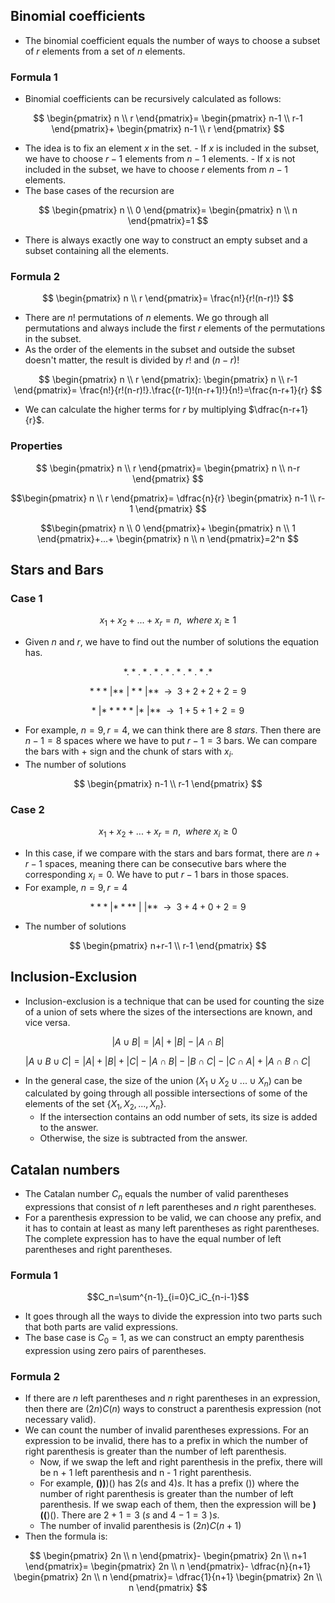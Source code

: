 ## Binomial coefficients
- The binomial coefficient equals the number of ways to choose a subset of $r$ elements from a set of $n$ elements.

### Formula 1
- Binomial coefficients can be recursively calculated as follows: 

$$
\begin{pmatrix}
n \\
r
\end{pmatrix}=
\begin{pmatrix}
n-1 \\
r-1
\end{pmatrix}+
\begin{pmatrix}
n-1 \\
r
\end{pmatrix}
$$

- The idea is to fix an element $x$ in the set.
		- If $x$ is included in the subset, we have to choose $r - 1$ elements from $n -1$ elements.
		- If x is not included in the subset, we have to choose $r$ elements from $n - 1$ elements.
- The base cases of the recursion are

$$
\begin{pmatrix}
n \\
0
\end{pmatrix}=
\begin{pmatrix}
n \\
n
\end{pmatrix}=1
$$

- There is always exactly one way to construct an empty subset and a subset containing all the elements.

### Formula 2
$$
\begin{pmatrix}
n \\
r
\end{pmatrix}=
\frac{n!}{r!(n-r)!}
$$
- There are $n!$ permutations of $n$ elements. We go through all permutations and always include the first $r$ elements of the permutations in the subset.
- As the order of the elements in the subset and outside the subset doesn't matter, the result is divided by $r!$ and $(n-r)!$

$$
\begin{pmatrix}
n \\
r
\end{pmatrix}:
\begin{pmatrix}
n \\
r-1
\end{pmatrix}=
\frac{n!}{r!(n-r)!}.\frac{(r-1)!(n-r+1)!}{n!}=\frac{n-r+1}{r}
$$

- We can calculate the higher terms for $r$ by multiplying $\dfrac{n-r+1}{r}$.

### Properties

$$
\begin{pmatrix}
n \\
r
\end{pmatrix}=
\begin{pmatrix}
n \\
n-r
\end{pmatrix}
$$

$$\begin{pmatrix}
n \\
r
\end{pmatrix}=
\dfrac{n}{r}
\begin{pmatrix}
n-1 \\
r-1
\end{pmatrix}
$$

$$\begin{pmatrix}
n \\
0
\end{pmatrix}+
\begin{pmatrix}
n \\
1
\end{pmatrix}+...+
\begin{pmatrix}
n \\
n
\end{pmatrix}=2^n
$$

## Stars and Bars

### Case 1

$$
x_1+x_2+...+x_r=n,\ \ where\ x_i\ge1
$$
- Given $n$ and $r$, we have to find out the number of solutions the equation has.

$$
*.*.*.*.*.*.*.*.*
$$

$$
***\ |**\ |**\ |**\ \ \rightarrow\ \ 3+2+2+2=9
$$

$$
*\ |*****\ |*\ |**\ \ \rightarrow\ \ 1+5+1+2=9
$$

- For example, $n=9, r=4$, we can think there are $8\ stars$. Then there are $n - 1=8$ spaces where we have to put $r-1=3$ bars. We can compare the bars with $+$ sign and the chunk of stars with $x_i$.
- The number of solutions

$$
\begin{pmatrix}
n-1 \\
r-1
\end{pmatrix}
$$

### Case 2

$$
x_1+x_2+...+x_r=n,\ \ where\ x_i\ge0
$$

- In this case, if we compare with the stars and bars format, there are $n+r-1$ spaces, meaning there can be consecutive bars where the corresponding $x_i=0$. We have to put $r-1$ bars in those spaces.
- For example, $n=9, r=4$

$$
***\ |****\ |\ |**\ \ \rightarrow\ \ 3+4+0+2=9
$$
- The number of solutions

$$
\begin{pmatrix}
n+r-1 \\
r-1
\end{pmatrix}
$$

## Inclusion-Exclusion
- Inclusion-exclusion is a technique that can be used for counting the size of a union of sets where the sizes of the intersections are known, and vice versa.

$$
|A\cup B|=|A|+|B|-|A\cap B|
$$

$$
|A \cup B \cup C|=|A|+|B|+|C|-|A\cap B|-|B\cap C|-|C\cap A|+|A\cap B\cap C|
$$

- In the general case, the size of the union $(X_1 \cup X_2 \cup...\cup X_n)$ can be calculated by going through all possible intersections of some of the elements of the set $\{X_1, X_2, ..., X_n\}$.
	- If the intersection contains an odd number of sets, its size is added to the answer.
	- Otherwise, the size is subtracted from the answer.

## Catalan numbers
- The Catalan number $C_n$ equals the number of valid parentheses expressions that consist of $n$ left parentheses and $n$ right parentheses.
- For a parenthesis expression to be valid, we can choose any prefix, and it has to contain at least as many left parentheses as right parentheses. The complete expression has to have the equal number of left parentheses and right parentheses.

### Formula 1
$$C_n=\sum^{n-1}_{i=0}C_iC_{n-i-1}$$
- It goes through all the ways to divide the expression into two parts such that both parts are valid expressions.
- The base case is $C_0=1$, as we can construct an empty parenthesis expression using zero pairs of parentheses.

### Formula 2
- If there are $n$ left parentheses and $n$ right parentheses in an expression, then there are $(2n)C(n)$ ways to construct a parenthesis expression (not necessary valid).
- We can count the number of invalid parentheses expressions. For an expression to be invalid, there has to a prefix in which the number of right parenthesis is greater than the number of left parenthesis.
	- Now, if we swap the left and right parenthesis in the prefix, there will be n + 1 left parenthesis and n - 1 right parenthesis.
	- For example, **())**)() has $2 (s$ and $4)s$. It has a prefix $())$ where the number of right parenthesis is greater than the number of left parenthesis. If we swap each of them, then the expression will be **)((**)(). There are $2+1=3$ $(s$ and $4-1=3$ $)s$.
	- The number of invalid parenthesis is $(2n)C(n+1)$
- Then the formula is:

$$
\begin{pmatrix}
2n \\
n
\end{pmatrix}-
\begin{pmatrix}
2n \\
n+1
\end{pmatrix}=
\begin{pmatrix}
2n \\
n
\end{pmatrix}-
\dfrac{n}{n+1}
\begin{pmatrix}
2n \\
n
\end{pmatrix}=
\dfrac{1}{n+1}
\begin{pmatrix}
2n \\
n
\end{pmatrix}
$$


